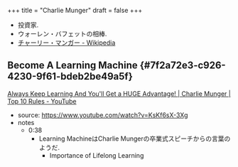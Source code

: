 +++
title = "Charlie Munger"
draft = false
+++

-   投資家.
-   ウォーレン・バフェットの相棒.
-   [チャーリー・マンガー - Wikipedia](https://ja.wikipedia.org/wiki/%E3%83%81%E3%83%A3%E3%83%BC%E3%83%AA%E3%83%BC%E3%83%BB%E3%83%9E%E3%83%B3%E3%82%AC%E3%83%BC)


## Become A Learning Machine {#7f2a72e3-c926-4230-9f61-bdeb2be49a5f}

[Always Keep Learning And You'll Get a HUGE Advantage! | Charlie Munger | Top 10 Rules - YouTube](https://www.youtube.com/watch?v=l1EMkanyz5Y)

-   source: <https://www.youtube.com/watch?v=KsKf6sX-3Xg>
-   notes
    -   0:38
        -   Learning MachineはCharlie Mungerの卒業式スピーチからの言葉のようだ.
            -   Importance of Lifelong Learning
